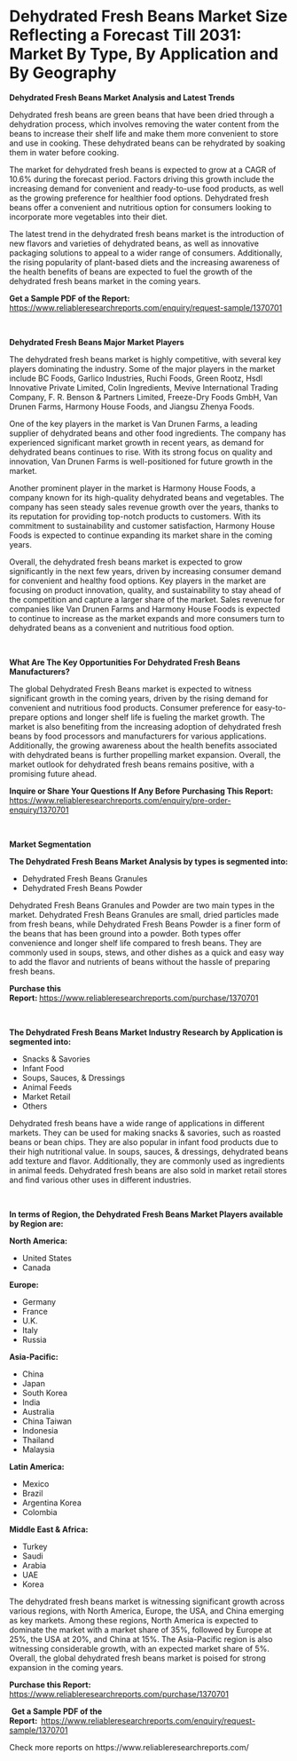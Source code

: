 <p><h1>Dehydrated Fresh Beans Market Size Reflecting a Forecast Till 2031: Market By Type, By Application and By Geography</h1></p><p><strong>Dehydrated Fresh Beans Market Analysis and Latest Trends</strong></p>
<p><p>Dehydrated fresh beans are green beans that have been dried through a dehydration process, which involves removing the water content from the beans to increase their shelf life and make them more convenient to store and use in cooking. These dehydrated beans can be rehydrated by soaking them in water before cooking.</p><p>The market for dehydrated fresh beans is expected to grow at a CAGR of 10.6% during the forecast period. Factors driving this growth include the increasing demand for convenient and ready-to-use food products, as well as the growing preference for healthier food options. Dehydrated fresh beans offer a convenient and nutritious option for consumers looking to incorporate more vegetables into their diet.</p><p>The latest trend in the dehydrated fresh beans market is the introduction of new flavors and varieties of dehydrated beans, as well as innovative packaging solutions to appeal to a wider range of consumers. Additionally, the rising popularity of plant-based diets and the increasing awareness of the health benefits of beans are expected to fuel the growth of the dehydrated fresh beans market in the coming years.</p></p>
<p><strong>Get a Sample PDF of the Report:&nbsp;</strong> <a href="https://www.reliableresearchreports.com/enquiry/request-sample/1370701">https://www.reliableresearchreports.com/enquiry/request-sample/1370701</a></p>
<p>&nbsp;</p>
<p><strong>Dehydrated Fresh Beans Major Market Players</strong></p>
<p><p>The dehydrated fresh beans market is highly competitive, with several key players dominating the industry. Some of the major players in the market include BC Foods, Garlico Industries, Ruchi Foods, Green Rootz, Hsdl Innovative Private Limited, Colin Ingredients, Mevive International Trading Company, F. R. Benson & Partners Limited, Freeze-Dry Foods GmbH, Van Drunen Farms, Harmony House Foods, and Jiangsu Zhenya Foods.</p><p>One of the key players in the market is Van Drunen Farms, a leading supplier of dehydrated beans and other food ingredients. The company has experienced significant market growth in recent years, as demand for dehydrated beans continues to rise. With its strong focus on quality and innovation, Van Drunen Farms is well-positioned for future growth in the market.</p><p>Another prominent player in the market is Harmony House Foods, a company known for its high-quality dehydrated beans and vegetables. The company has seen steady sales revenue growth over the years, thanks to its reputation for providing top-notch products to customers. With its commitment to sustainability and customer satisfaction, Harmony House Foods is expected to continue expanding its market share in the coming years.</p><p>Overall, the dehydrated fresh beans market is expected to grow significantly in the next few years, driven by increasing consumer demand for convenient and healthy food options. Key players in the market are focusing on product innovation, quality, and sustainability to stay ahead of the competition and capture a larger share of the market. Sales revenue for companies like Van Drunen Farms and Harmony House Foods is expected to continue to increase as the market expands and more consumers turn to dehydrated beans as a convenient and nutritious food option.</p></p>
<p>&nbsp;</p>
<p><strong>What Are The Key Opportunities For Dehydrated Fresh Beans Manufacturers?</strong></p>
<p><p>The global Dehydrated Fresh Beans market is expected to witness significant growth in the coming years, driven by the rising demand for convenient and nutritious food products. Consumer preference for easy-to-prepare options and longer shelf life is fueling the market growth. The market is also benefiting from the increasing adoption of dehydrated fresh beans by food processors and manufacturers for various applications. Additionally, the growing awareness about the health benefits associated with dehydrated beans is further propelling market expansion. Overall, the market outlook for dehydrated fresh beans remains positive, with a promising future ahead.</p></p>
<p><strong>Inquire or Share Your Questions If Any Before Purchasing This Report:</strong> <a href="https://www.reliableresearchreports.com/enquiry/pre-order-enquiry/1370701">https://www.reliableresearchreports.com/enquiry/pre-order-enquiry/1370701</a></p>
<p>&nbsp;</p>
<p><strong>Market Segmentation</strong></p>
<p><strong>The Dehydrated Fresh Beans Market Analysis by types is segmented into:</strong></p>
<p><ul><li>Dehydrated Fresh Beans Granules</li><li>Dehydrated Fresh Beans Powder</li></ul></p>
<p><p>Dehydrated Fresh Beans Granules and Powder are two main types in the market. Dehydrated Fresh Beans Granules are small, dried particles made from fresh beans, while Dehydrated Fresh Beans Powder is a finer form of the beans that has been ground into a powder. Both types offer convenience and longer shelf life compared to fresh beans. They are commonly used in soups, stews, and other dishes as a quick and easy way to add the flavor and nutrients of beans without the hassle of preparing fresh beans.</p></p>
<p><strong>Purchase this Report:&nbsp;</strong><a href="https://www.reliableresearchreports.com/purchase/1370701">https://www.reliableresearchreports.com/purchase/1370701</a></p>
<p>&nbsp;</p>
<p><strong>The Dehydrated Fresh Beans Market Industry Research by Application is segmented into:</strong></p>
<p><ul><li>Snacks & Savories</li><li>Infant Food</li><li>Soups, Sauces, & Dressings</li><li>Animal Feeds</li><li>Market Retail</li><li>Others</li></ul></p>
<p><p>Dehydrated fresh beans have a wide range of applications in different markets. They can be used for making snacks & savories, such as roasted beans or bean chips. They are also popular in infant food products due to their high nutritional value. In soups, sauces, & dressings, dehydrated beans add texture and flavor. Additionally, they are commonly used as ingredients in animal feeds. Dehydrated fresh beans are also sold in market retail stores and find various other uses in different industries.</p></p>
<p>&nbsp;</p>
<p><strong>In terms of Region, the Dehydrated Fresh Beans Market Players available by Region are:</strong></p>
<p>
    <p> <strong> North America: </strong>
        <ul>
            <li>United States</li>
            <li>Canada</li>
        </ul>
        </p> 
    <p> <strong> Europe: </strong>
        <ul>
            <li>Germany</li>
            <li>France</li>
            <li>U.K.</li>
            <li>Italy</li>
            <li>Russia</li>
        </ul>
        </p> 
    <p> <strong> Asia-Pacific: </strong>
        <ul>
            <li>China</li>
            <li>Japan</li>
            <li>South Korea</li>
            <li>India</li>
            <li>Australia</li>
            <li>China Taiwan</li>
            <li>Indonesia</li>
            <li>Thailand</li>
            <li>Malaysia</li>
        </ul>
        </p> 
    <p> <strong> Latin America: </strong>
        <ul>
            <li>Mexico</li>
            <li>Brazil</li>
            <li>Argentina Korea</li>
            <li>Colombia</li>
        </ul>
        </p> 
    <p> <strong> Middle East & Africa: </strong>
        <ul>
            <li>Turkey</li>
            <li>Saudi</li>
            <li>Arabia</li>
            <li>UAE</li>
            <li>Korea</li>
        </ul>
    </p>
    </p>
<p><p>The dehydrated fresh beans market is witnessing significant growth across various regions, with North America, Europe, the USA, and China emerging as key markets. Among these regions, North America is expected to dominate the market with a market share of 35%, followed by Europe at 25%, the USA at 20%, and China at 15%. The Asia-Pacific region is also witnessing considerable growth, with an expected market share of 5%. Overall, the global dehydrated fresh beans market is poised for strong expansion in the coming years.</p></p>
<p><strong>Purchase this Report: </strong><a href="https://www.reliableresearchreports.com/purchase/1370701">https://www.reliableresearchreports.com/purchase/1370701</a></p>
<p>&nbsp;<strong>Get a Sample PDF of the Report:&nbsp;&nbsp;</strong><a href="https://www.reliableresearchreports.com/enquiry/request-sample/1370701">https://www.reliableresearchreports.com/enquiry/request-sample/1370701</a></p>
<p><strong></strong></p>
<p>Check more reports on https://www.reliableresearchreports.com/</p>